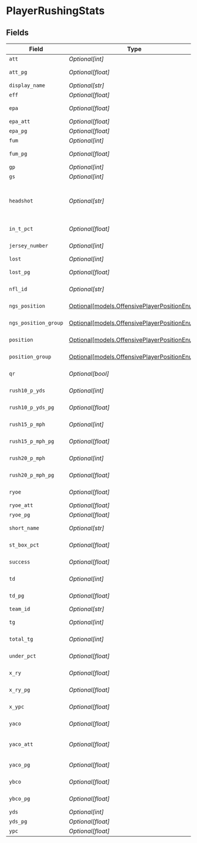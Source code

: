 # PlayerRushingStats


## Fields

| Field                                                                                    | Type                                                                                     | Required                                                                                 | Description                                                                              | Example                                                                                  |
| ---------------------------------------------------------------------------------------- | ---------------------------------------------------------------------------------------- | ---------------------------------------------------------------------------------------- | ---------------------------------------------------------------------------------------- | ---------------------------------------------------------------------------------------- |
| `att`                                                                                    | *Optional[int]*                                                                          | :heavy_minus_sign:                                                                       | Rushing attempts                                                                         | 40                                                                                       |
| `att_pg`                                                                                 | *Optional[float]*                                                                        | :heavy_minus_sign:                                                                       | Attempts per game                                                                        | 13.33333                                                                                 |
| `display_name`                                                                           | *Optional[str]*                                                                          | :heavy_minus_sign:                                                                       | Player's full name                                                                       | Jordan Mason                                                                             |
| `eff`                                                                                    | *Optional[float]*                                                                        | :heavy_minus_sign:                                                                       | Efficiency rating                                                                        | 17.80575                                                                                 |
| `epa`                                                                                    | *Optional[float]*                                                                        | :heavy_minus_sign:                                                                       | Expected Points Added                                                                    | 3.36212                                                                                  |
| `epa_att`                                                                                | *Optional[float]*                                                                        | :heavy_minus_sign:                                                                       | EPA per attempt                                                                          | 0.08405                                                                                  |
| `epa_pg`                                                                                 | *Optional[float]*                                                                        | :heavy_minus_sign:                                                                       | EPA per game                                                                             | 1.12071                                                                                  |
| `fum`                                                                                    | *Optional[int]*                                                                          | :heavy_minus_sign:                                                                       | Fumbles                                                                                  | 0                                                                                        |
| `fum_pg`                                                                                 | *Optional[float]*                                                                        | :heavy_minus_sign:                                                                       | Fumbles per game                                                                         | 0                                                                                        |
| `gp`                                                                                     | *Optional[int]*                                                                          | :heavy_minus_sign:                                                                       | Games played                                                                             | 3                                                                                        |
| `gs`                                                                                     | *Optional[int]*                                                                          | :heavy_minus_sign:                                                                       | Games started                                                                            | 1                                                                                        |
| `headshot`                                                                               | *Optional[str]*                                                                          | :heavy_minus_sign:                                                                       | URL to player headshot image (contains formatInstructions placeholder)                   | https://static.www.nfl.com/image/upload/formatInstructions/league/ixykwytfrfz1cdxlhj5w   |
| `in_t_pct`                                                                               | *Optional[float]*                                                                        | :heavy_minus_sign:                                                                       | Inside tackles percentage (0-1)                                                          | 0.475                                                                                    |
| `jersey_number`                                                                          | *Optional[int]*                                                                          | :heavy_minus_sign:                                                                       | Player's jersey number                                                                   | 27                                                                                       |
| `lost`                                                                                   | *Optional[int]*                                                                          | :heavy_minus_sign:                                                                       | Fumbles lost                                                                             | 0                                                                                        |
| `lost_pg`                                                                                | *Optional[float]*                                                                        | :heavy_minus_sign:                                                                       | Fumbles lost per game                                                                    | 0                                                                                        |
| `nfl_id`                                                                                 | *Optional[str]*                                                                          | :heavy_minus_sign:                                                                       | NFL player identifier                                                                    | 55113                                                                                    |
| `ngs_position`                                                                           | [Optional[models.OffensivePlayerPositionEnum]](../models/offensiveplayerpositionenum.md) | :heavy_minus_sign:                                                                       | Offensive player position                                                                |                                                                                          |
| `ngs_position_group`                                                                     | [Optional[models.OffensivePlayerPositionEnum]](../models/offensiveplayerpositionenum.md) | :heavy_minus_sign:                                                                       | Offensive player position                                                                |                                                                                          |
| `position`                                                                               | [Optional[models.OffensivePlayerPositionEnum]](../models/offensiveplayerpositionenum.md) | :heavy_minus_sign:                                                                       | Offensive player position                                                                |                                                                                          |
| `position_group`                                                                         | [Optional[models.OffensivePlayerPositionEnum]](../models/offensiveplayerpositionenum.md) | :heavy_minus_sign:                                                                       | Offensive player position                                                                |                                                                                          |
| `qr`                                                                                     | *Optional[bool]*                                                                         | :heavy_minus_sign:                                                                       | Qualified rusher status                                                                  | true                                                                                     |
| `rush10_p_yds`                                                                           | *Optional[int]*                                                                          | :heavy_minus_sign:                                                                       | Rushes of 10+ yards                                                                      | 6                                                                                        |
| `rush10_p_yds_pg`                                                                        | *Optional[float]*                                                                        | :heavy_minus_sign:                                                                       | 10+ yard rushes per game                                                                 | 2                                                                                        |
| `rush15_p_mph`                                                                           | *Optional[int]*                                                                          | :heavy_minus_sign:                                                                       | Rushes of 15+ mph                                                                        | 6                                                                                        |
| `rush15_p_mph_pg`                                                                        | *Optional[float]*                                                                        | :heavy_minus_sign:                                                                       | 15+ mph rushes per game                                                                  | 2                                                                                        |
| `rush20_p_mph`                                                                           | *Optional[int]*                                                                          | :heavy_minus_sign:                                                                       | Rushes of 20+ mph                                                                        | 0                                                                                        |
| `rush20_p_mph_pg`                                                                        | *Optional[float]*                                                                        | :heavy_minus_sign:                                                                       | 20+ mph rushes per game                                                                  | 0                                                                                        |
| `ryoe`                                                                                   | *Optional[float]*                                                                        | :heavy_minus_sign:                                                                       | Rush Yards Over Expected                                                                 | 61.15662                                                                                 |
| `ryoe_att`                                                                               | *Optional[float]*                                                                        | :heavy_minus_sign:                                                                       | RYOE per attempt                                                                         | 1.56812                                                                                  |
| `ryoe_pg`                                                                                | *Optional[float]*                                                                        | :heavy_minus_sign:                                                                       | RYOE per game                                                                            | 20.38554                                                                                 |
| `short_name`                                                                             | *Optional[str]*                                                                          | :heavy_minus_sign:                                                                       | Abbreviated player name                                                                  | J.Mason                                                                                  |
| `st_box_pct`                                                                             | *Optional[float]*                                                                        | :heavy_minus_sign:                                                                       | Stacked box percentage (0-1)                                                             | 0.075                                                                                    |
| `success`                                                                                | *Optional[float]*                                                                        | :heavy_minus_sign:                                                                       | Success rate (0-1)                                                                       | 0.475                                                                                    |
| `td`                                                                                     | *Optional[int]*                                                                          | :heavy_minus_sign:                                                                       | Rushing touchdowns                                                                       | 2                                                                                        |
| `td_pg`                                                                                  | *Optional[float]*                                                                        | :heavy_minus_sign:                                                                       | Touchdowns per game                                                                      | 0.66667                                                                                  |
| `team_id`                                                                                | *Optional[str]*                                                                          | :heavy_minus_sign:                                                                       | Team identifier                                                                          | 3000                                                                                     |
| `tg`                                                                                     | *Optional[int]*                                                                          | :heavy_minus_sign:                                                                       | Team games for player                                                                    | 3                                                                                        |
| `total_tg`                                                                               | *Optional[int]*                                                                          | :heavy_minus_sign:                                                                       | Total team games in period                                                               | 3                                                                                        |
| `under_pct`                                                                              | *Optional[float]*                                                                        | :heavy_minus_sign:                                                                       | Under center percentage (0-1)                                                            | 0.75                                                                                     |
| `x_ry`                                                                                   | *Optional[float]*                                                                        | :heavy_minus_sign:                                                                       | Expected rushing yards                                                                   | 142.84338                                                                                |
| `x_ry_pg`                                                                                | *Optional[float]*                                                                        | :heavy_minus_sign:                                                                       | Expected rushing yards per game                                                          | 47.61446                                                                                 |
| `x_ypc`                                                                                  | *Optional[float]*                                                                        | :heavy_minus_sign:                                                                       | Expected yards per carry                                                                 | 3.66265                                                                                  |
| `yaco`                                                                                   | *Optional[float]*                                                                        | :heavy_minus_sign:                                                                       | Yards after contact                                                                      | 133.62                                                                                   |
| `yaco_att`                                                                               | *Optional[float]*                                                                        | :heavy_minus_sign:                                                                       | Yards after contact per attempt                                                          | 3.3405                                                                                   |
| `yaco_pg`                                                                                | *Optional[float]*                                                                        | :heavy_minus_sign:                                                                       | Yards after contact per game                                                             | 44.54                                                                                    |
| `ybco`                                                                                   | *Optional[float]*                                                                        | :heavy_minus_sign:                                                                       | Yards before contact                                                                     | 80.38                                                                                    |
| `ybco_pg`                                                                                | *Optional[float]*                                                                        | :heavy_minus_sign:                                                                       | Yards before contact per game                                                            | 26.79333                                                                                 |
| `yds`                                                                                    | *Optional[int]*                                                                          | :heavy_minus_sign:                                                                       | Rushing yards                                                                            | 214                                                                                      |
| `yds_pg`                                                                                 | *Optional[float]*                                                                        | :heavy_minus_sign:                                                                       | Yards per game                                                                           | 71.33333                                                                                 |
| `ypc`                                                                                    | *Optional[float]*                                                                        | :heavy_minus_sign:                                                                       | Yards per carry                                                                          | 5.35                                                                                     |